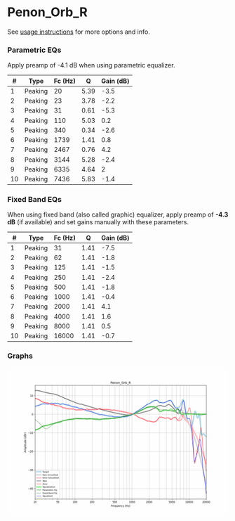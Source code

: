 # Penon_Orb_R
See [usage instructions](https://github.com/jaakkopasanen/AutoEq#usage) for more options and info.

### Parametric EQs
Apply preamp of -4.1 dB when using parametric equalizer.

|   # | Type    |   Fc (Hz) |    Q |   Gain (dB) |
|-----|---------|-----------|------|-------------|
|   1 | Peaking |        20 | 5.39 |        -3.5 |
|   2 | Peaking |        23 | 3.78 |        -2.2 |
|   3 | Peaking |        31 | 0.61 |        -5.3 |
|   4 | Peaking |       110 | 5.03 |         0.2 |
|   5 | Peaking |       340 | 0.34 |        -2.6 |
|   6 | Peaking |      1739 | 1.41 |         0.8 |
|   7 | Peaking |      2467 | 0.76 |         4.2 |
|   8 | Peaking |      3144 | 5.28 |        -2.4 |
|   9 | Peaking |      6335 | 4.64 |         2   |
|  10 | Peaking |      7436 | 5.83 |        -1.4 |

### Fixed Band EQs
When using fixed band (also called graphic) equalizer, apply preamp of **-4.3 dB** (if available) and set gains manually with these parameters.

|   # | Type    |   Fc (Hz) |    Q |   Gain (dB) |
|-----|---------|-----------|------|-------------|
|   1 | Peaking |        31 | 1.41 |        -7.5 |
|   2 | Peaking |        62 | 1.41 |        -1.8 |
|   3 | Peaking |       125 | 1.41 |        -1.5 |
|   4 | Peaking |       250 | 1.41 |        -2.4 |
|   5 | Peaking |       500 | 1.41 |        -1.8 |
|   6 | Peaking |      1000 | 1.41 |        -0.4 |
|   7 | Peaking |      2000 | 1.41 |         4.1 |
|   8 | Peaking |      4000 | 1.41 |         1.6 |
|   9 | Peaking |      8000 | 1.41 |         0.5 |
|  10 | Peaking |     16000 | 1.41 |        -0.7 |

### Graphs
![](./Penon_Orb_R.png)
